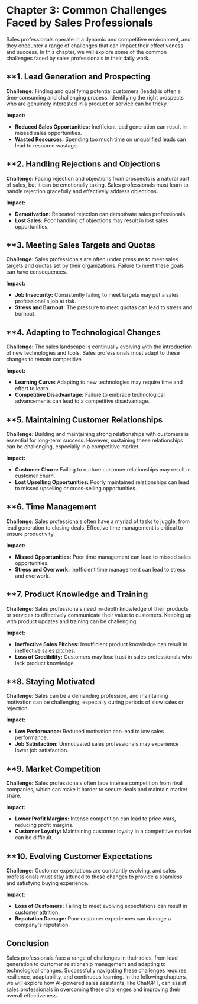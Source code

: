 Chapter 3: Common Challenges Faced by Sales Professionals
=========================================================

Sales professionals operate in a dynamic and competitive environment, and they encounter a range of challenges that can impact their effectiveness and success. In this chapter, we will explore some of the common challenges faced by sales professionals in their daily work.

\*\*1. **Lead Generation and Prospecting**
------------------------------------------

**Challenge:** Finding and qualifying potential customers (leads) is often a time-consuming and challenging process. Identifying the right prospects who are genuinely interested in a product or service can be tricky.

**Impact:**

* **Reduced Sales Opportunities:** Inefficient lead generation can result in missed sales opportunities.
* **Wasted Resources:** Spending too much time on unqualified leads can lead to resource wastage.

\*\*2. **Handling Rejections and Objections**
---------------------------------------------

**Challenge:** Facing rejection and objections from prospects is a natural part of sales, but it can be emotionally taxing. Sales professionals must learn to handle rejection gracefully and effectively address objections.

**Impact:**

* **Demotivation:** Repeated rejection can demotivate sales professionals.
* **Lost Sales:** Poor handling of objections may result in lost sales opportunities.

\*\*3. **Meeting Sales Targets and Quotas**
-------------------------------------------

**Challenge:** Sales professionals are often under pressure to meet sales targets and quotas set by their organizations. Failure to meet these goals can have consequences.

**Impact:**

* **Job Insecurity:** Consistently failing to meet targets may put a sales professional's job at risk.
* **Stress and Burnout:** The pressure to meet quotas can lead to stress and burnout.

\*\*4. **Adapting to Technological Changes**
--------------------------------------------

**Challenge:** The sales landscape is continually evolving with the introduction of new technologies and tools. Sales professionals must adapt to these changes to remain competitive.

**Impact:**

* **Learning Curve:** Adapting to new technologies may require time and effort to learn.
* **Competitive Disadvantage:** Failure to embrace technological advancements can lead to a competitive disadvantage.

\*\*5. **Maintaining Customer Relationships**
---------------------------------------------

**Challenge:** Building and maintaining strong relationships with customers is essential for long-term success. However, sustaining these relationships can be challenging, especially in a competitive market.

**Impact:**

* **Customer Churn:** Failing to nurture customer relationships may result in customer churn.
* **Lost Upselling Opportunities:** Poorly maintained relationships can lead to missed upselling or cross-selling opportunities.

\*\*6. **Time Management**
--------------------------

**Challenge:** Sales professionals often have a myriad of tasks to juggle, from lead generation to closing deals. Effective time management is critical to ensure productivity.

**Impact:**

* **Missed Opportunities:** Poor time management can lead to missed sales opportunities.
* **Stress and Overwork:** Inefficient time management can lead to stress and overwork.

\*\*7. **Product Knowledge and Training**
-----------------------------------------

**Challenge:** Sales professionals need in-depth knowledge of their products or services to effectively communicate their value to customers. Keeping up with product updates and training can be challenging.

**Impact:**

* **Ineffective Sales Pitches:** Insufficient product knowledge can result in ineffective sales pitches.
* **Loss of Credibility:** Customers may lose trust in sales professionals who lack product knowledge.

\*\*8. **Staying Motivated**
----------------------------

**Challenge:** Sales can be a demanding profession, and maintaining motivation can be challenging, especially during periods of slow sales or rejection.

**Impact:**

* **Low Performance:** Reduced motivation can lead to low sales performance.
* **Job Satisfaction:** Unmotivated sales professionals may experience lower job satisfaction.

\*\*9. **Market Competition**
-----------------------------

**Challenge:** Sales professionals often face intense competition from rival companies, which can make it harder to secure deals and maintain market share.

**Impact:**

* **Lower Profit Margins:** Intense competition can lead to price wars, reducing profit margins.
* **Customer Loyalty:** Maintaining customer loyalty in a competitive market can be difficult.

\*\*10. **Evolving Customer Expectations**
------------------------------------------

**Challenge:** Customer expectations are constantly evolving, and sales professionals must stay attuned to these changes to provide a seamless and satisfying buying experience.

**Impact:**

* **Loss of Customers:** Failing to meet evolving expectations can result in customer attrition.
* **Reputation Damage:** Poor customer experiences can damage a company's reputation.

**Conclusion**
--------------

Sales professionals face a range of challenges in their roles, from lead generation to customer relationship management and adapting to technological changes. Successfully navigating these challenges requires resilience, adaptability, and continuous learning. In the following chapters, we will explore how AI-powered sales assistants, like ChatGPT, can assist sales professionals in overcoming these challenges and improving their overall effectiveness.
